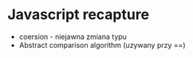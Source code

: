 # Javascript recapture

- coersion - niejawna zmiana typu
- Abstract comparison algorithm (uzywany przy ==)
